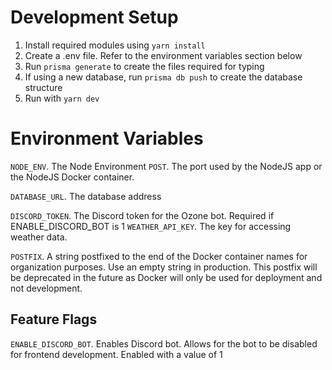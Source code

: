 # Development Setup
1. Install required modules using `yarn install`
2. Create a .env file. Refer to the environment variables section below
3. Run `prisma generate` to create the files required for typing
4. If using a new database, run `prisma db push` to create the database structure
5. Run with `yarn dev`

# Environment Variables
`NODE_ENV`. The Node Environment
`POST`. The port used by the NodeJS app or the NodeJS Docker container. 

`DATABASE_URL`. The database address 

`DISCORD_TOKEN`. The Discord token for the Ozone bot. Required if ENABLE_DISCORD_BOT is 1
`WEATHER_API_KEY`. The key for accessing weather data.

`POSTFIX`. A string postfixed to the end of the Docker container names for organization purposes. Use an empty string in production. This postfix will be deprecated in the future as Docker will only be used for deployment and not development.

## Feature Flags
`ENABLE_DISCORD_BOT`. Enables Discord bot. Allows for the bot to be disabled for frontend development. Enabled with a value of 1



